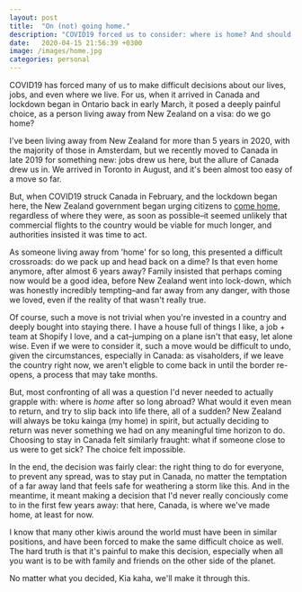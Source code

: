 ```yaml
---
layout: post
title:  "On (not) going home."
description: "COVID19 forced us to consider: where is home? And should we even go?"
date:   2020-04-15 21:56:39 +0300
image: /images/home.jpg
categories: personal
---
```

COVID19 has forced many of us to make difficult decisions about our lives, jobs, and even where we live. For us, when it arrived in Canada and lockdown began in Ontario back in early March, it posed a deeply painful choice, as a person living away from New Zealand on a visa: do we go home? 

I've been living away from New Zealand for more than 5 years in 2020, with the majority of those in Amsterdam, but we recently moved to Canada in late 2019 for something new: jobs drew us here, but the allure of Canada drew us in. We arrived in Toronto in August, and it's been almost too easy of a move so far. 

But, when COVID19 struck Canada in February, and the lockdown began here, the New Zealand government began urging citizens to [come home](https://www.stuff.co.nz/national/health/coronavirus/120361972/coronavirus-government-tells-new-zealanders-to-come-home), regardless of where they were, as soon as possible–it seemed unlikely that commercial flights to the country would be viable for much longer, and authorities insisted it was time to act.

As someone living away from 'home' for so long, this presented a difficult crossroads: do we pack up and head back on a dime? Is that even home anymore, after almost 6 years away? Family insisted that perhaps coming now would be a good idea, before New Zealand went into lock-down, which was honestly incredibly tempting–and far away from any danger, with those we loved, even if the reality of that wasn't really true.

Of course, such a move is not trivial when you're invested in a country and deeply bought into staying there. I have a house full of things I like, a job + team at Shopify I love, and a cat–jumping on a plane isn't that easy, let alone wise. Even if we were to consider it, such a move would be difficult to undo, given the circumstances, especially in Canada: as visaholders, if we leave the country right now, we aren't eligble to come back in until the border re-opens, a process that may take months. 

But, most confronting of all was a question I'd never needed to actually grapple with: where is _home_ after so long abroad? What would it even mean to return, and try to slip back into life there, all of a sudden? New Zealand will always be toku kainga (my home) in spirit, but actually deciding to return was never something we had on any meaningful time horizon to do. Choosing to stay in Canada felt similarly fraught: what if someone close to us were to get sick? The choice felt impossible.

In the end, the decision was fairly clear: the right thing to do for everyone, to prevent any spread, was to stay put in Canada, no matter the temptation of a far away land that feels safe for weathering a storm like this. And in the meantime, it meant making a decision that I'd never really conciously come to in the first few years away: that here, Canada, is where we've made home, at least for now. 

I know that many other kiwis around the world must have been in similar positions, and have been forced to make the same difficult choice as well. The hard truth is that it's painful to make this decision, especially when all you want is to be with family and friends on the other side of the planet. 

No matter what you decided, Kia kaha, we'll make it through this.